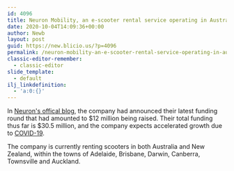 ```yaml
---
id: 4096
title: Neuron Mobility, an e-scooter rental service operating in Australia, New Zealand, and SE Asia, adds $12M to its Series A
date: 2020-10-04T14:09:36+00:00
author: Newb
layout: post
guid: https://new.blicio.us/?p=4096
permalink: /neuron-mobility-an-e-scooter-rental-service-operating-in-australia-new-zealand-and-se-asia-adds-12m-to-its-series-a/
classic-editor-remember:
  - classic-editor
slide_template:
  - default
ilj_linkdefinition:
  - 'a:0:{}'
---
```

In [Neuron's offical blog](https://www.rideneuron.com/neuron-raises-fresh-capital-to-fuel-exciting-expansion-plans/), the company had announced their latest funding round that had amounted to $12 million being raised. Their total funding thus far is $30.5 million, and the company expects accelerated growth due to [COVID-19](https://new.blicio.us/low-cost-online-business-ideas-for-the-post-covid-19-world/).

The company is currently renting scooters in both Australia and New Zealand, within the towns of Adelaide, Brisbane, Darwin, Canberra, Townsville and Auckland.